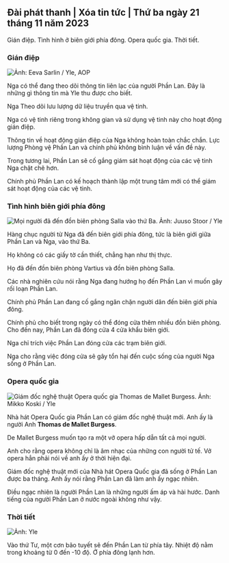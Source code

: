 ## Đài phát thanh \| Xóa tin tức \| Thứ ba ngày 21 tháng 11 năm 2023

Gián điệp. Tình hình ở biên giới phía đông. Opera quốc gia. Thời tiết.

### Gián điệp

![ Ảnh: Eeva Sarlin / Yle, AOP](https://images.cdn.yle.fi/image/upload/c_crop,h_562,w_1000,x_0,y_32/ar_1.7777777777777777,c_fill,g_faces,h_675,w_1200/dpr_1.0/q_auto:eco/f_auto/fl_lossy/v1700569701/39-1204215655ca2203557b)

Nga có thể đang theo dõi thông tin liên lạc của người Phần Lan. Đây là những gì thông tin mà Yle thu được cho biết.

Nga Theo dõi lưu lượng dữ liệu truyền qua vệ tinh.

Nga có vệ tinh riêng trong không gian và sử dụng vệ tinh này cho hoạt động gián điệp.

Thông tin về hoạt động gián điệp của Nga không hoàn toàn chắc chắn. Lực lượng Phòng vệ Phần Lan và chính phủ không bình luận về vấn đề này.

Trong tương lai, Phần Lan sẽ cố gắng giám sát hoạt động của các vệ tinh Nga chặt chẽ hơn.

Chính phủ Phần Lan có kế hoạch thành lập một trung tâm mới có thể giám sát hoạt động của các vệ tinh.

### Tình hình biên giới phía đông

![Mọi người đã đến đồn biên phòng Salla vào thứ Ba. Ảnh: Juuso Stoor / Yle](https://images.cdn.yle.fi/image/upload/c_crop,h_2515,w_4470,x_0,y_0/ar_1.7777777777777777,c_fill,g_faces,h_675,w_1200/dpr_1.0/q_auto:eco/f_auto/fl_lossy/v1700575368/39-1203513655b5b4d432e9)

Hàng chục người từ Nga đã đến biên giới phía đông, tức là biên giới giữa Phần Lan và Nga, vào thứ Ba.

Họ không có các giấy tờ cần thiết, chẳng hạn như thị thực.

Họ đã đến đồn biên phòng Vartius và đồn biên phòng Salla.

Các nhà nghiên cứu nói rằng Nga đang hướng họ đến Phần Lan vì muốn gây rối loạn Phần Lan.

Chính phủ Phần Lan đang cố gắng ngăn chặn người dân đến biên giới phía đông.

Chính phủ cho biết trong ngày có thể đóng cửa thêm nhiều đồn biên phòng. Cho đến nay, Phần Lan đã đóng cửa 4 cửa khẩu biên giới.

Nga chỉ trích việc Phần Lan đóng cửa các trạm biên giới.

Nga cho rằng việc đóng cửa sẽ gây tổn hại đến cuộc sống của người Nga sống ở Phần Lan.

### Opera quốc gia

![Giám đốc nghệ thuật Opera quốc gia Thomas de Mallet Burgess. Ảnh: Mikko Koski / Yle](https://images.cdn.yle.fi/image/upload/c_crop,h_3078,w_5472,x_0,y_570/ar_1.7777777777777777,c_fill,g_faces,h_675,w_1200/dpr_1.0/q_auto:eco/f_auto/fl_lossy/v1699350873/39-1196938654a091844d91)

Nhà hát Opera Quốc gia Phần Lan có giám đốc nghệ thuật mới. Anh ấy là người Anh **Thomas de Mallet Burgess**.

De Mallet Burgess muốn tạo ra một vở opera hấp dẫn tất cả mọi người.

Anh cho rằng opera không chỉ là âm nhạc của những con người tử tế. Vở opera hẳn phải nói về anh ấy ở thời hiện đại.

Giám đốc nghệ thuật mới của Nhà hát Opera Quốc gia đã sống ở Phần Lan được ba tháng. Anh ấy nói rằng Phần Lan đã làm anh ấy ngạc nhiên.

Điều ngạc nhiên là người Phần Lan là những người ấm áp và hài hước. Danh tiếng của người Phần Lan ở nước ngoài không như vậy.

### Thời tiết

![ Ảnh: Yle](https://images.cdn.yle.fi/image/upload/c_crop,h_1080,w_1919,x_0,y_0/ar_1.7777777777777777,c_fill,g_faces,h_675,w_1200/dpr_1.0/q_auto:eco/f_auto/fl_lossy/v1700579363/39-1204521655cc80468754)

Vào thứ Tư, một cơn bão tuyết sẽ đến Phần Lan từ phía tây. Nhiệt độ nằm trong khoảng từ 0 đến -10 độ. Ở phía đông lạnh hơn.